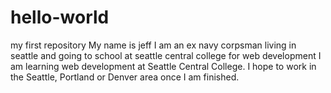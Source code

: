 # hello-world
my first repository
My name is jeff I am an ex navy corpsman living in seattle and going to school at seattle central college for web development
I am learning web development at Seattle Central College.
I hope to work in the Seattle, Portland or Denver area once I am finished.
